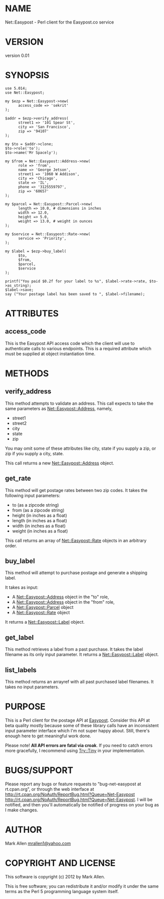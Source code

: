 # NAME

Net::Easypost - Perl client for the Easypost.co service

# VERSION

version 0.01

# SYNOPSIS

    use 5.014;
    use Net::Easypost;

    my $ezp = Net::Easypost->new(
          access_code => 'sekrit'
    );

    $addr = $ezp->verify_address(
          street1 => '101 Spear St',
          city => 'San Francisco',
          zip => '94107'
    );

    my $to = $addr->clone;
    $to->role('to');
    $to->name('Mr Spacely');

    my $from = Net::Easypost::Address->new(
          role => 'from',
          name => 'George Jetson',
          street1 => '1060 W Addison',
          city => 'Chicago',
          state => 'IL',
          phone => '3125559797',
          zip => '60657'
    );

    my $parcel = Net::Easypost::Parcel->new(
          length => 10.0, # dimensions in inches
          width => 12.0,  
          height => 5.0, 
          weight => 13.0, # weight in ounces
    );

    my $service = Net::Easypost::Rate->new(
          service => 'Priority',
    );

    my $label = $ezp->buy_label(
          $to,
          $from,
          $parcel,
          $service
    );

    printf("You paid $0.2f for your label to %s", $label->rate->rate, $to->as_string);
    $label->save;
    say ("Your postage label has been saved to ", $label->filename);

# ATTRIBUTES

## access\_code

This is the Easypost API access code which the client will use to authenticate
calls to various endpoints. This is a required attribute which must be supplied
at object instantiation time.

# METHODS

## verify\_address

This method attempts to validate an address. This call expects to take the same parameters as
[Net::Easypost::Address](http://search.cpan.org/perldoc?Net::Easypost::Address), namely, 

- street1
- street2
- city
- state
- zip

You may omit some of these attributes like city, state if you supply a zip, or zip if you
supply a city, state. 

This call returns a new [Net::Easypost::Address](http://search.cpan.org/perldoc?Net::Easypost::Address) object.

## get\_rate

This method will get postage rates between two zip codes. It takes the following input parameters:

- to (as a zipcode string)
- from (as a zipcode string)
- height (in inches as a float)
- length (in inches as a float)
- width (in inches as a float)
- weight (in inches as a float)

This call returns an array of [Net::Easypost::Rate](http://search.cpan.org/perldoc?Net::Easypost::Rate) objects in an arbitrary order.

## buy\_label

This method will attempt to purchase postage and generate a shipping label.

It takes as input:

- A [Net::Easypost::Address](http://search.cpan.org/perldoc?Net::Easypost::Address) object in the "to" role,
- A [Net::Easypost::Address](http://search.cpan.org/perldoc?Net::Easypost::Address) object in the "from" role,
- A [Net::Easypost::Parcel](http://search.cpan.org/perldoc?Net::Easypost::Parcel) object
- A [Net::Easypost::Rate](http://search.cpan.org/perldoc?Net::Easypost::Rate) object

It returns a [Net::Easypost::Label](http://search.cpan.org/perldoc?Net::Easypost::Label) object.

## get\_label

This method retrieves a label from a past purchase. It takes the label filename as its 
only input parameter. It returns a [Net::Easypost::Label](http://search.cpan.org/perldoc?Net::Easypost::Label) object.

## list\_labels

This method returns an arrayref with all past purchased label filenames. It takes no
input parameters.

# PURPOSE

This is a Perl client for the postage API at [Easypost](https://www.easypost.co). Consider this
API at beta quality mostly because some of these library calls have an inconsistent input
parameter interface which I'm not super happy about. Still, there's enough here to get 
meaningful work done.

Please note! __All API errors are fatal via croak__. If you need to catch errors more gracefully, I 
recommend using [Try::Tiny](http://search.cpan.org/perldoc?Try::Tiny) in your implementation.

# BUGS/SUPPORT

Please report any bugs or feature requests to "bug-net-easypost at
rt.cpan.org", or through the web interface at
http://rt.cpan.org/NoAuth/ReportBug.html?Queue=Net-Easypost
<http://rt.cpan.org/NoAuth/ReportBug.html?Queue=Net-Easypost>.  I will
be notified, and then you'll automatically be notified of progress on
your bug as I make changes.

# AUTHOR

Mark Allen <mrallen1@yahoo.com>

# COPYRIGHT AND LICENSE

This software is copyright (c) 2012 by Mark Allen.

This is free software; you can redistribute it and/or modify it under
the same terms as the Perl 5 programming language system itself.
